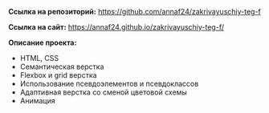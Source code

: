 
**Ссылка на репозиторий:** https://github.com/annaf24/zakrivayuschiy-teg-f

**Ссылка на сайт:** https://annaf24.github.io/zakrivayuschiy-teg-f/

**Описание проекта:**
- HTML, CSS
- Семантическая верстка
- Flexbox и grid верстка
- Использование псевдоэлементов и псевдоклассов
- Адаптивная верстка со сменой цветовой схемы
- Анимация

